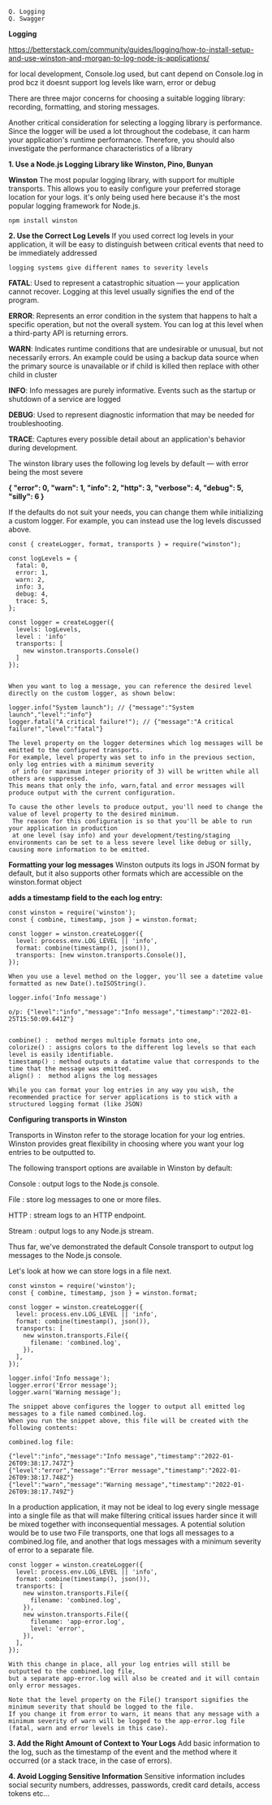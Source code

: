 ```
Q. Logging
Q. Swagger
```

**Logging**

https://betterstack.com/community/guides/logging/how-to-install-setup-and-use-winston-and-morgan-to-log-node-js-applications/

for local development, Console.log used, but cant depend on Console.log in prod bcz it doesnt support log levels like warn, error or debug

There are three major concerns for choosing a suitable logging library: recording, formatting, and storing messages.

Another critical consideration for selecting a logging library is performance.
Since the logger will be used a lot throughout the codebase, it can harm your application's runtime performance.
Therefore, you should also investigate the performance characteristics of a library

**1. Use a Node.js Logging Library like Winston, Pino, Bunyan**

**Winston**
	The most popular logging library, with support for multiple transports. This allows you to easily configure your preferred storage location for your logs.
	it's only being used here because it's the most popular logging framework for Node.js.

	npm install winston

**2. Use the Correct Log Levels**
	If you used correct log levels in your application, it will be easy to distinguish between critical events that need to be immediately addressed 

	logging systems give different names to severity levels

**FATAL**: Used to represent a catastrophic situation — your application cannot recover. Logging at this level usually signifies the end of the program.

**ERROR**: Represents an error condition in the system that happens to halt a specific operation, but not the overall system. You can log at this level when a third-party API is returning errors.

**WARN**: Indicates runtime conditions that are undesirable or unusual, but not necessarily errors. An example could be using a backup data source when the primary source is unavailable or if child is killed then replace with other child in cluster

**INFO**: Info messages are purely informative. Events such as the startup or shutdown of a service are logged

**DEBUG**: Used to represent diagnostic information that may be needed for troubleshooting.

**TRACE**: Captures every possible detail about an application's behavior during development.


The winston library uses the following log levels by default — with error being the most severe

**{
  "error": 0,
  "warn": 1,
  "info": 2,
  "http": 3,
  "verbose": 4,
  "debug": 5,
  "silly": 6
}**


If the defaults do not suit your needs, you can change them while initializing a custom logger. 
For example, you can instead use the log levels discussed above.

```
const { createLogger, format, transports } = require("winston");

const logLevels = {
  fatal: 0,
  error: 1,
  warn: 2,
  info: 3,
  debug: 4,
  trace: 5,
};

const logger = createLogger({
  levels: logLevels,
  level : 'info'
  transports: [
    new winston.transports.Console()
  ]
});


When you want to log a message, you can reference the desired level directly on the custom logger, as shown below:

logger.info("System launch"); // {"message":"System launch","level":"info"}
logger.fatal("A critical failure!"); // {"message":"A critical failure!","level":"fatal"}

The level property on the logger determines which log messages will be emitted to the configured transports.
For example, level property was set to info in the previous section, only log entries with a minimum severity
 of info (or maximum integer priority of 3) will be written while all others are suppressed.
This means that only the info, warn,fatal and error messages will produce output with the current configuration.

To cause the other levels to produce output, you'll need to change the value of level property to the desired minimum.
 The reason for this configuration is so that you'll be able to run your application in production
 at one level (say info) and your development/testing/staging environments can be set to a less severe level like debug or silly, causing more information to be emitted.
```
**Formatting your log messages**
	Winston outputs its logs in JSON format by default, but it also supports other formats which are accessible on the winston.format object

 **adds a timestamp field to the each log entry:**
```
const winston = require('winston');
const { combine, timestamp, json } = winston.format;

const logger = winston.createLogger({
  level: process.env.LOG_LEVEL || 'info',
  format: combine(timestamp(), json()),
  transports: [new winston.transports.Console()],
});

When you use a level method on the logger, you'll see a datetime value formatted as new Date().toISOString().

logger.info('Info message')

o/p: {"level":"info","message":"Info message","timestamp":"2022-01-25T15:50:09.641Z"}


combine() :  method merges multiple formats into one,
colorize() : assigns colors to the different log levels so that each level is easily identifiable.
timestamp() : method outputs a datatime value that corresponds to the time that the message was emitted.
align() :  method aligns the log messages

While you can format your log entries in any way you wish, the recommended practice for server applications is to stick with a structured logging format (like JSON)

```
**Configuring transports in Winston**

Transports in Winston refer to the storage location for your log entries. 
Winston provides great flexibility in choosing where you want your log entries to be outputted to. 

The following transport options are available in Winston by default:

Console : output logs to the Node.js console.

File : store log messages to one or more files.

HTTP : stream logs to an HTTP endpoint.

Stream : output logs to any Node.js stream.

Thus far, we've demonstrated the default Console transport  to output log messages to the Node.js console. 

Let's look at how we can store logs in a file next.

```
const winston = require('winston');
const { combine, timestamp, json } = winston.format;

const logger = winston.createLogger({
  level: process.env.LOG_LEVEL || 'info',
  format: combine(timestamp(), json()),
  transports: [
    new winston.transports.File({
      filename: 'combined.log',
    }),
  ],
});

logger.info('Info message');
logger.error('Error message');
logger.warn('Warning message');

The snippet above configures the logger to output all emitted log messages to a file named combined.log.
When you run the snippet above, this file will be created with the following contents:

combined.log file:

{"level":"info","message":"Info message","timestamp":"2022-01-26T09:38:17.747Z"}
{"level":"error","message":"Error message","timestamp":"2022-01-26T09:38:17.748Z"}
{"level":"warn","message":"Warning message","timestamp":"2022-01-26T09:38:17.749Z"}

```

In a production application, it may not be ideal to log every single message into a single file as that will make filtering critical
issues harder since it will be mixed together with inconsequential messages.
A potential solution would be to use two File transports, one that logs all messages to a combined.log file,
 and another that logs messages with a minimum severity of error to a separate file.

```
const logger = winston.createLogger({
  level: process.env.LOG_LEVEL || 'info',
  format: combine(timestamp(), json()),
  transports: [
    new winston.transports.File({
      filename: 'combined.log',
    }),
    new winston.transports.File({
      filename: 'app-error.log',
      level: 'error',
    }),
  ],
});

With this change in place, all your log entries will still be outputted to the combined.log file,
but a separate app-error.log will also be created and it will contain only error messages.

Note that the level property on the File() transport signifies the minimum severity that should be logged to the file.
If you change it from error to warn, it means that any message with a minimum severity of warn will be logged to the app-error.log file (fatal, warn and error levels in this case).

```

**3. Add the Right Amount of Context to Your Logs**
	Add basic information to the log, such as the timestamp of the event and the method where it occurred (or a stack trace, in the case of errors). 

**4. Avoid Logging Sensitive Information**
	Sensitive information includes social security numbers, addresses, passwords, credit card details, access tokens etc...

